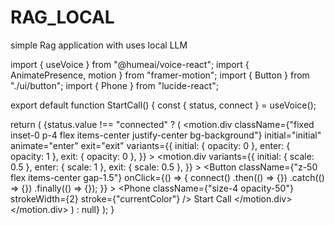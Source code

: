 # RAG_LOCAL
simple Rag application with uses local LLM

import { useVoice } from "@humeai/voice-react";
import { AnimatePresence, motion } from "framer-motion";
import { Button } from "./ui/button";
import { Phone } from "lucide-react";

export default function StartCall() {
  const { status, connect } = useVoice();

  return (
    <AnimatePresence>
      {status.value !== "connected" ? (
        <motion.div
          className={"fixed inset-0 p-4 flex items-center justify-center bg-background"}
          initial="initial"
          animate="enter"
          exit="exit"
          variants={{
            initial: { opacity: 0 },
            enter: { opacity: 1 },
            exit: { opacity: 0 },
          }}
        >
          <AnimatePresence>
            <motion.div
              variants={{
                initial: { scale: 0.5 },
                enter: { scale: 1 },
                exit: { scale: 0.5 },
              }}
            >
              <Button
                className={"z-50 flex items-center gap-1.5"}
                onClick={() => {
                  connect()
                    .then(() => {})
                    .catch(() => {})
                    .finally(() => {});
                }}
              >
                <span>
                  <Phone
                    className={"size-4 opacity-50"}
                    strokeWidth={2}
                    stroke={"currentColor"}
                  />
                </span>
                <span>Start Call</span>
              </Button>
            </motion.div>
          </AnimatePresence>
        </motion.div>
      ) : null}
    </AnimatePresence>
  );
}
